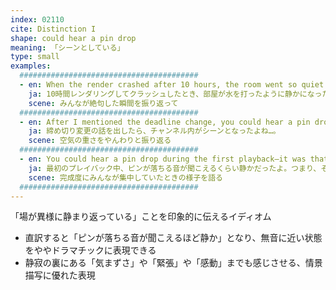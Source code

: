 ```yaml
---
index: 02110
cite: Distinction I
shape: could hear a pin drop
meaning: 「シーンとしている」
type: small
examples:
  ########################################
  - en: When the render crashed after 10 hours, the room went so quiet you could hear a pin drop.
    ja: 10時間レンダリングしてクラッシュしたとき、部屋が水を打ったように静かになったよ。
    scene: みんなが絶句した瞬間を振り返って
  ########################################
  - en: After I mentioned the deadline change, you could hear a pin drop in the channel.
    ja: 締め切り変更の話を出したら、チャンネル内がシーンとなったよね…。
    scene: 空気の重さをやんわりと振り返る
  ########################################
  - en: You could hear a pin drop during the first playback—it was that good.
    ja: 最初のプレイバック中、ピンが落ちる音が聞こえるくらい静かだったよ。つまり、それくらい良かったんだ。
    scene: 完成度にみんなが集中していたときの様子を語る
  ########################################
---
```


「場が異様に静まり返っている」ことを印象的に伝えるイディオム

- 直訳すると「ピンが落ちる音が聞こえるほど静か」となり、無音に近い状態をややドラマチックに表現できる
- 静寂の裏にある「気まずさ」や「緊張」や「感動」までも感じさせる、情景描写に優れた表現
